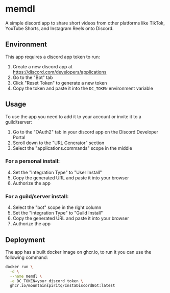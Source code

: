 # memdl

A simple discord app to share short videos from other platforms like TikTok, YouTube Shorts, and Instagram Reels onto Discord.


## Environment
This app requires a discord app token to run:
1. Create a new discord app at https://discord.com/developers/applications
2. Go to the "Bot" tab
3. Click "Reset Token" to generate a new token
4. Copy the token and paste it into the `DC_TOKEN` environment variable


## Usage
To use the app you need to add it to your account or invite it to a guild/server:
1. Go to the "OAuth2" tab in your discord app on the Discord Developer Portal
2. Scroll down to the "URL Generator" section
3. Select the "applications.commands" scope in the middle
### For a personal install:
4. Set the "Integration Type" to "User Install"
5. Copy the generated URL and paste it into your browser
6. Authorize the app
### For a guild/server install:
4. Select the "bot" scope in the right column
5. Set the "Integration Type" to "Guild Install"
6. Copy the generated URL and paste it into your browser
7. Authorize the app


## Deployment
The app has a built docker image on ghcr.io, to run it you can use the following command:
```bash
docker run \
  -d \
  --name memdl \
  -e DC_TOKEN=your_discord_token \
  ghcr.io/mountainspiritq/InstaDiscordBot:latest
```